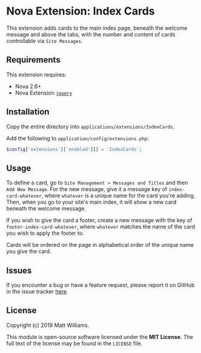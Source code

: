 # Nova Extension: Index Cards

This extension adds cards to the main index page, beneath the welcome message and above the tabs, with the number and content of cards controllable via `Site Messages`.

## Requirements

This extension requires:

- Nova 2.6+
- Nova Extension [`jquery`](https://github.com/jonmatterson/nova-ext-jquery)

## Installation

Copy the entire directory into `applications/extensions/IndexCards`.

Add the following to `application/config/extensions.php`:

```php
$config['extensions']['enabled'][] = 'IndexCards';
```

## Usage

To define a card, go to `Site Management > Messages and Titles` and then `Add New Message`. For the new message, give it a message key of `index-card-whatever`, where `whatever` is a unique name for the card you're adding. Then, when you go to your site's main index, it will show a new card beneath the welcome message.

If you wish to give the card a footer, create a new message with the key of `footer-index-card-whatever`, where `whatever` matches the name of the card you wish to apply the footer to.

Cards will be ordered on the page in alphabetical order of the unique name you give the card.

## Issues

If you encounter a bug or have a feature request, please report it on GitHub in the issue tracker [here](https://github.com/mtwilliams5/nova-ext-IndexCards/issues).

## License

Copyright (c) 2019 Matt Williams.

This module is open-source software licensed under the **MIT License**. The full text of the license may be found in the `LICENSE` file.
